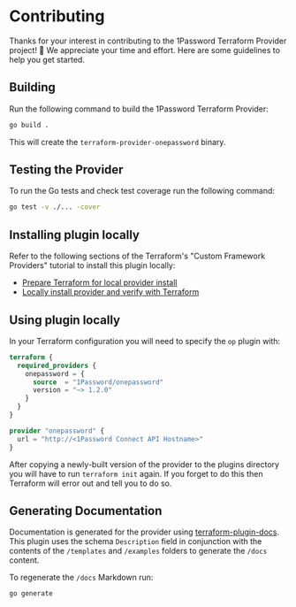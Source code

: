 # Contributing

Thanks for your interest in contributing to the 1Password Terraform Provider project! 🙌 We appreciate your time and effort. Here are some guidelines to help you get started.

## Building

Run the following command to build the 1Password Terraform Provider:

```sh
go build .
```

This will create the `terraform-provider-onepassword` binary.

## Testing the Provider

To run the Go tests and check test coverage run the following command:

```sh
go test -v ./... -cover
```

## Installing plugin locally

Refer to the following sections of the Terraform's "Custom Framework Providers" tutorial to install this plugin locally:

- [Prepare Terraform for local provider install](https://developer.hashicorp.com/terraform/tutorials/providers-plugin-framework/providers-plugin-framework-provider#prepare-terraform-for-local-provider-install)
- [Locally install provider and verify with Terraform](https://developer.hashicorp.com/terraform/tutorials/providers-plugin-framework/providers-plugin-framework-provider#locally-install-provider-and-verify-with-terraform)

## Using plugin locally

In your Terraform configuration you will need to specify the `op` plugin with:

```tf
terraform {
  required_providers {
    onepassword = {
      source  = "1Password/onepassword"
      version = "~> 1.2.0"
    }
  }
}

provider "onepassword" {
  url = "http://<1Password Connect API Hostname>"
}
```

After copying a newly-built version of the provider to the plugins directory you will have to run `terraform init` again. If you forget to do this then Terraform will error out and tell you to do so.

## Generating Documentation

Documentation is generated for the provider using [terraform-plugin-docs](https://github.com/hashicorp/terraform-plugin-docs). This plugin uses the schema `Description` field in conjunction with the contents of the `/templates` and `/examples` folders to generate the `/docs` content.

To regenerate the `/docs` Markdown run:

```sh
go generate
```
